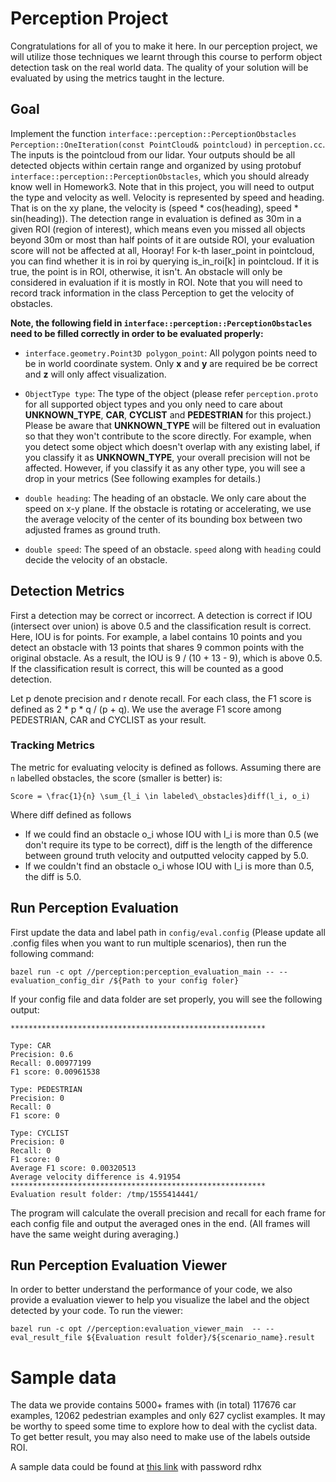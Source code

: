 # Perception Project

Congratulations for all of you to make it here. In our perception project, we will utilize those techniques we learnt
through this course to perform object detection task on the real world data. The quality of your solution will
be evaluated by using the metrics taught in the lecture.

## Goal
Implement the function `interface::perception::PerceptionObstacles Perception::OneIteration(const PointCloud& pointcloud)`
in `perception.cc`. The inputs is the pointcloud from our lidar. Your outputs should be all detected objects within certain range and organized by using
protobuf `interface::perception::PerceptionObstacles`, which you should already know well in Homework3. Note that in this project, you will need to output the type and velocity as well. Velocity is represented by speed and heading. That is on the xy plane, the velocity is (speed * cos(heading), speed * sin(heading)).
The detection range in evaluation is defined as 30m in a given ROI (region of interest), which means even you missed all objects beyond 30m or most than half points of it are outside ROI, your evaluation score will 
not be affected at all, Hooray!
For k-th laser_point in pointcloud, you can find whether it is in roi by querying is_in_roi[k] in pointcloud. If it is true, the point is in ROI, otherwise, it isn't. An obstacle will only be considered in evaluation if it is mostly in ROI.
Note that you will need to record track information in the class Perception to get the velocity of obstacles.

**Note, the following field in `interface::perception::PerceptionObstacles` need to be filled correctly 
in order to be evaluated properly:**
- `interface.geometry.Point3D polygon_point`: All polygon points need to be in world coordinate system.
Only **x** and **y** are required be be correct and **z** will only affect visualization.

- `ObjectType type`: The type of the object (please refer `perception.proto` for all supported object
types and you only need to care about **UNKNOWN_TYPE**, **CAR**, **CYCLIST** and **PEDESTRIAN** for this project.) Please
be aware that **UNKNOWN_TYPE** will be filtered out in evaluation so that they won't contribute to the score
directly. For example, when you detect some object which doesn't
overlap with any existing label, if you classify it as **UNKNOWN_TYPE**, your overall precision will
not be affected. However, if you classify it as any other type, you will see a drop in your metrics (See following examples for details.)

- `double heading`: The heading of an obstacle. We only care about the speed on x-y plane. If the obstacle is rotating or accelerating, we use the average velocity of the center of its bounding box between two adjusted frames as ground truth.

- `double speed`: The speed of an obstacle. `speed` along with `heading` could decide the velocity of an obstacle.


## Detection Metrics

First a detection may be correct or incorrect. A detection is correct if IOU (intersect over union) is above 0.5 and the classification result is correct. Here, IOU is for points. For example, a label contains 10 points and you detect an obstacle with 13 points that shares 9 common points with the original obstacle. As a result, the IOU is 9 / (10 + 13 - 9), which is above 0.5. If the classification result is correct, this will be counted as a good detection.

Let p denote precision and r denote recall.
For each class, the F1 score is defined as 2 * p * q / (p + q). We use the average F1 score among PEDESTRIAN, CAR and CYCLIST as your result.


### Tracking Metrics

The metric for evaluating velocity is defined as follows. Assuming there are `n` labelled obstacles, the score (smaller is better) is:

```
Score = \frac{1}{n} \sum_{l_i \in labeled\_obstacles}diff(l_i, o_i)
```
Where diff defined as follows
- If we could find an obstacle o_i whose IOU with l_i is more than 0.5 (we don't require its type to be correct), diff is the length of the difference between ground truth velocity and outputted velocity capped by 5.0.
- If we couldn't find an obstacle o_i whose IOU with l_i is more than 0.5, the diff is 5.0. 

## Run Perception Evaluation
First update the data and label path in `config/eval.config` (Please update all .config files when 
you want to run multiple scenarios), then run the following command:

```
bazel run -c opt //perception:perception_evaluation_main -- --evaluation_config_dir /${Path to your config foler}
```

If your config file and data folder are set properly, you will see the following output:

```
*********************************************************

Type: CAR
Precision: 0.6
Recall: 0.00977199
F1 score: 0.00961538

Type: PEDESTRIAN
Precision: 0
Recall: 0
F1 score: 0

Type: CYCLIST
Precision: 0
Recall: 0
F1 score: 0
Average F1 score: 0.00320513
Average velocity difference is 4.91954
*********************************************************
Evaluation result folder: /tmp/1555414441/

```
The program will calculate the overall precision and recall for each frame for each config file and 
output the averaged ones in the end. (All frames will have the same weight during averaging.)

## Run Perception Evaluation Viewer
In order to better understand the performance of your code, we also provide a evaluation viewer to help
you visualize the label and the object detected by your code. To run the viewer:

```
bazel run -c opt //perception:evaluation_viewer_main  -- --eval_result_file ${Evaluation result folder}/${scenario_name}.result
```

# Sample data

The data we provide contains 5000+ frames with (in total) 117676 car examples, 12062 pedestrian examples and only 627 cyclist examples.
It may be worthy to speed some time to explore how to deal with the cyclist data. 
To get better result, you may also need to make use of the labels outside ROI.

A sample data could be found at [this link](https://pan.baidu.com/s/1yZ3_2yzApoGzVRVO-5eI0A) with password rdhx
